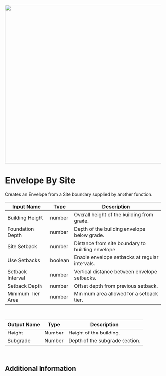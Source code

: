 <img src="preview.png" width="512">

# Envelope By Site

Creates an Envelope from a Site boundary supplied by another function.

|Input Name|Type|Description|
|---|---|---|
|Building Height|number|Overall height of the building from grade.|
|Foundation Depth|number|Depth of the building envelope below grade.|
|Site Setback|number|Distance from site boundary to building envelope.|
|Use Setbacks|boolean|Enable envelope setbacks at regular intervals.|
|Setback Interval|number|Vertical distance between envelope setbacks.|
|Setback Depth|number|Offset depth from previous setback.|
|Minimum Tier Area|number|Minimum area allowed for a setback tier.|


<br>

|Output Name|Type|Description|
|---|---|---|
|Height|Number|Height of the building.|
|Subgrade|Number|Depth of the subgrade section.|


<br>

## Additional Information
